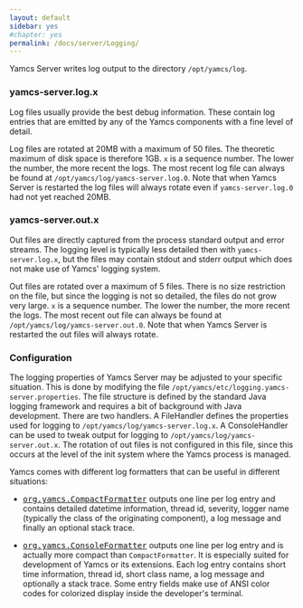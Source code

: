 ```yaml
---
layout: default
sidebar: yes
#chapter: yes
permalink: /docs/server/Logging/
---
```


Yamcs Server writes log output to the directory `/opt/yamcs/log`.

### yamcs-server.log.x

Log files usually provide the best debug information. These contain log entries that are emitted by any of the Yamcs components with a fine level of detail.

Log files are rotated at 20MB with a maximum of 50 files. The theoretic maximum of disk space is therefore 1GB. `x` is a sequence number. The lower the number, the more recent the logs. The most recent log file can always be found at `/opt/yamcs/log/yamcs-server.log.0`. Note that when Yamcs Server is restarted the log files will always rotate even if `yamcs-server.log.0` had not yet reached 20MB.


### yamcs-server.out.x

Out files are directly captured from the process standard output and error streams. The logging level is typically less detailed then with `yamcs-server.log.x`, but the files may contain stdout and stderr output which does not make use of Yamcs' logging system.

Out files are rotated over a maximum of 5 files. There is no size restriction on the file, but since the logging is not so detailed, the files do not grow very large. `x` is a sequence number. The lower the number, the more recent the logs. The most recent out file can always be found at `/opt/yamcs/log/yamcs-server.out.0`. Note that when Yamcs Server is restarted the out files will always rotate.


### Configuration

The logging properties of Yamcs Server may be adjusted to your specific situation. This is done by modifying the file `/opt/yamcs/etc/logging.yamcs-server.properties`. The file structure is defined by the standard Java logging framework and requires a bit of background with Java development. There are two handlers. A FileHandler defines the properties used for logging to `/opt/yamcs/log/yamcs-server.log.x`. A ConsoleHandler can be used to tweak output for logging to `/opt/yamcs/log/yamcs-server.out.x`. The rotation of out files is not configured in this file, since this occurs at the level of the init system where the Yamcs process is managed.

Yamcs comes with different log formatters that can be useful in different situations:

* [<tt>org.yamcs.CompactFormatter</tt>](https://www.yamcs.org/yamcs/javadoc/org/yamcs/CompactFormatter.html) outputs one line per log entry and contains detailed datetime information, thread id, severity, logger name (typically the class of the originating component), a log message and finally an optional stack trace.

* [<tt>org.yamcs.ConsoleFormatter</tt>](https://www.yamcs.org/yamcs/javadoc/org/yamcs/ConsoleFormatter.html) outputs one line per log entry and is actually more compact than `CompactFormatter`. It is especially suited for development of Yamcs or its extensions. Each log entry contains short time information, thread id, short class name, a log message and optionally a stack trace. Some entry fields make use of ANSI color codes for colorized display inside the developer's terminal.
